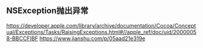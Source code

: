 ## NSException抛出异常 
https://developer.apple.com/library/archive/documentation/Cocoa/Conceptual/Exceptions/Tasks/RaisingExceptions.html#//apple_ref/doc/uid/20000058-BBCCFIBF
https://www.jianshu.com/p/05aad21e319e

